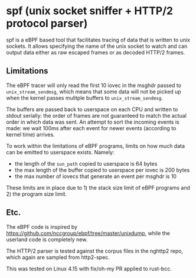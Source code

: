 # spf (unix socket sniffer + HTTP/2 protocol parser)

spf is a eBPF based tool that facilitates tracing of data that is written to unix sockets.
It allows specifying the name of the unix socket to watch and can output data either as
raw escaped frames or as decoded HTTP/2 frames.

## Limitations
The eBPF tracer will only read the first 10 iovec in the msghdr passed to `unix_stream_sendmsg`,
which means that some data will not be picked up when the kernel passes mulitple buffers to `unix_stream_sendmsg`.

The buffers are passed back to userspace on each CPU and written to stdout serially: the order of
frames are not guaranteed to match the actual order in which data was sent. An attempt to sort the
incoming events is made: we wait 100ms after each event for newer events (according to kernel time) arrives.

To work within the limitations of eBPF programs, limits on how much data can be emitted to userspace exists. Namely:
- the length of the `sun_path` copied to userspace is 64 bytes
- the max length of the buffer copied to userspace per iovec is 200 bytes
- the max number of iovecs that generate an event per msghdr is 10

These limits are in place due to 1) the stack size limit of eBPF programs and 2) the program size limit.

## Etc.
The eBPF code is inspired by https://github.com/nccgroup/ebpf/tree/master/unixdump, while the userland code is completely new.

The HTTP/2 parser is tested against the corpus files in the nghttp2 repo, which again are sampled from http2-spec.

This was tested on Linux 4.15 with fix/oh-my PR applied to rust-bcc.
